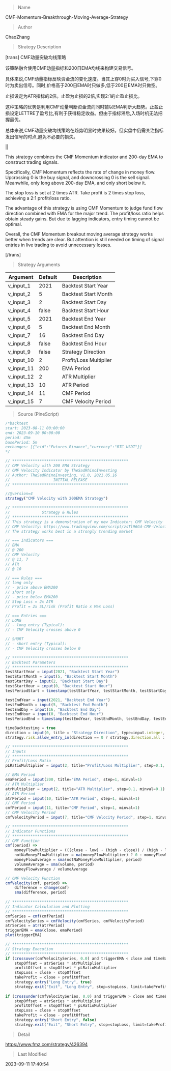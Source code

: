 
> Name

CMF-Momentum-Breakthrough-Moving-Average-Strategy

> Author

ChaoZhang

> Strategy Description

[trans]
CMF动量突破均线策略

该策略融合使用CMF动量指标和200日EMA均线来构建交易信号。

具体来说,CMF动量指标反映资金流的变化速度。当其上穿0时为买入信号,下穿0时为卖出信号。同时,价格高于200日EMA时只做多,低于200日EMA时只做空。

止损设定为ATR指标的2倍。止盈为止损的2倍,实现2:1的止盈止损比。

这种策略的优势是利用CMF动量判断资金流向同时辅以EMA判断大趋势。止盈止损设定LETTRE了盈亏比,有利于获得稳定收益。但由于指标滞后,入场时机无法把握最优。

总体来说,CMF动量突破均线策略在趋势明显时效果较好。但实盘中仍需关注指标发出信号的时点,避免不必要的损失。

||

This strategy combines the CMF Momentum indicator and 200-day EMA to construct trading signals.

Specifically, CMF Momentum reflects the rate of change in money flow. Upcrossing 0 is the buy signal, and downcrossing 0 is the sell signal. Meanwhile, only long above 200-day EMA, and only short below it.

The stop loss is set at 2 times ATR. Take profit is 2 times stop loss, achieving a 2:1 profit/loss ratio.

The advantage of this strategy is using CMF Momentum to judge fund flow direction combined with EMA for the major trend. The profit/loss ratio helps obtain steady gains. But due to lagging indicators, entry timing cannot be optimal.

Overall, the CMF Momentum breakout moving average strategy works better when trends are clear. But attention is still needed on timing of signal entries in live trading to avoid unnecessary losses.

[/trans]

> Strategy Arguments



|Argument|Default|Description|
|----|----|----|
|v_input_1|2021|Backtest Start Year|
|v_input_2|5|Backtest Start Month|
|v_input_3|2|Backtest Start Day|
|v_input_4|false|Backtest Start Hour|
|v_input_5|2021|Backtest End Year|
|v_input_6|5|Backtest End Month|
|v_input_7|16|Backtest End Day|
|v_input_8|false|Backtest End Hour|
|v_input_9|false|Strategy Direction|
|v_input_10|2|Profit/Loss Multiplier|
|v_input_11|200|EMA Period|
|v_input_12|2|ATR Multiplier|
|v_input_13|10|ATR Period|
|v_input_14|11|CMF Period|
|v_input_15|7|CMF Velocity Period|


> Source (PineScript)

``` javascript
/*backtest
start: 2023-08-11 00:00:00
end: 2023-09-10 00:00:00
period: 45m
basePeriod: 5m
exchanges: [{"eid":"Futures_Binance","currency":"BTC_USDT"}]
*/

// ***************************************************
// CMF Velocity with 200 EMA Strategy
// CMF Velocity Indicator by TheSadRhinoInvesting
// Author: TheSadRhinoInvesting, v1.0, 2021.05.16
//                   INITIAL RELEASE
// ***************************************************

//@version=4
strategy("CMF Velocity with 200EMA Strategy")

// ***************************************************
//              Strategy & Rules
// ***************************************************
// This strategy is a demonstration of my new Indicator: CMF Velocity
// CMF Velocity: https://www.tradingview.com/script/zsTl96Gd-CMF-Velocity/
// The strategy works best in a strongly trending market

// === Indicators ===
// EMA 
// @ 200
// CMF Velocity
// @ 11, 7
// ATR
// @ 10

// === Rules ===
// long only 
// - price above EMA200
// short only 
// - price below EMA200
// Stop Loss = 2x ATR
// Profit = 2x SL/risk (Profit Ratio x Max Loss)

// === Entries ===
// LONG
// - long entry (Typical): 
// - CMF Velocity crosses above 0

// SHORT
// - short entry (Typical): 
// - CMF Velocity crosses below 0

// ***************************************************
// Backtest Parameters
// ***************************************************
testStartYear = input(2021, "Backtest Start Year")
testStartMonth = input(5, "Backtest Start Month")
testStartDay = input(2, "Backtest Start Day")
testStartHour = input(0, "Backtest Start Hour")
testPeriodStart = timestamp(testStartYear, testStartMonth, testStartDay, testStartHour, 0)

testEndYear = input(2021, "Backtest End Year")
testEndMonth = input(5, "Backtest End Month")
testEndDay = input(16, "Backtest End Day")
testEndHour = input(0, "Backtest End Hour")
testPeriodEnd = timestamp(testEndYear, testEndMonth, testEndDay, testEndHour, 0)

timeBacktesting = true
direction = input(0, title = "Strategy Direction", type=input.integer, minval=-1, maxval=1)
strategy.risk.allow_entry_in(direction == 0 ? strategy.direction.all : (direction < 0 ? strategy.direction.short : strategy.direction.long))

// ***************************************************
// Inputs
// ***************************************************
// Profit/Loss Ratio
pLRatioMultiplier = input(2, title="Profit/Loss Multiplier", step=0.1, minval=0.1)

// EMA Period
emaPeriod = input(200, title="EMA Period", step=1, minval=1)
// ATR Multiplier
atrMultiplier = input(2, title="ATR Multiplier", step=0.1, minval=0.1)
// ATR Period
atrPeriod = input(10, title="ATR Period", step=1, minval=1)
// CMF Period
cmfPeriod = input(11, title="CMF Period", step=1, minval=1)
// CMF Velocity Period
cmfVelocityPeriod = input(7, title="CMF Velocity Period", step=1, minval=1)

// ***************************************************
// Indicator Functions
// ***************************************************
// CMF Function
cmf(period) =>
    moneyFlowMultiplier = (((close - low) - (high - close)) / (high - low)) * volume
    notNaMoneyFlowMultiplier = na(moneyFlowMultiplier) ? 0 : moneyFlowMultiplier
    moneyFlowAverage = sma(notNaMoneyFlowMultiplier, period)
    volumeAverage = sma(volume, period)
    moneyFlowAverage / volumeAverage

// CMF Velocity Function    
cmfVelocity(cmf, period) =>
    difference = change(cmf)
    sma(difference, period)
    
// ***************************************************
// Indicator Calculation and Plotting
// ***************************************************
cmfSeries = cmf(cmfPeriod)
cmfVelocitySeries = cmfVelocity(cmfSeries, cmfVelocityPeriod)
atrSeries = atr(atrPeriod)
triggerEMA = ema(close, emaPeriod)
plot(triggerEMA)    

// ***************************************************
// Strategy Execution
// ***************************************************
if (crossover(cmfVelocitySeries, 0.0) and triggerEMA < close and timeBacktesting)
    stopOffset = atrSeries * atrMultiplier
    profitOffset = stopOffset * pLRatioMultiplier
    stopLoss = close - stopOffset
    takeProfit = close + profitOffset
    strategy.entry("Long Entry", true)
    strategy.exit("Exit", "Long Entry", stop=stopLoss, limit=takeProfit)
    
if (crossunder(cmfVelocitySeries, 0.0) and triggerEMA > close and timeBacktesting)
    stopOffset = atrSeries * atrMultiplier
    profitOffset = stopOffset * pLRatioMultiplier
    stopLoss = close + stopOffset
    takeProfit = close - profitOffset
    strategy.entry("Short Entry", false)
    strategy.exit("Exit", "Short Entry", stop=stopLoss, limit=takeProfit)

```

> Detail

https://www.fmz.com/strategy/426394

> Last Modified

2023-09-11 17:40:54
